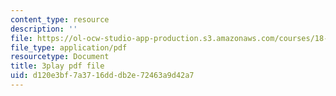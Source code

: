```yaml
---
content_type: resource
description: ''
file: https://ol-ocw-studio-app-production.s3.amazonaws.com/courses/18-01sc-single-variable-calculus-fall-2010/d120e3bf7a3716dddb2e72463a9d42a7_9v25gg2qJYE.pdf
file_type: application/pdf
resourcetype: Document
title: 3play pdf file
uid: d120e3bf-7a37-16dd-db2e-72463a9d42a7
---
```

